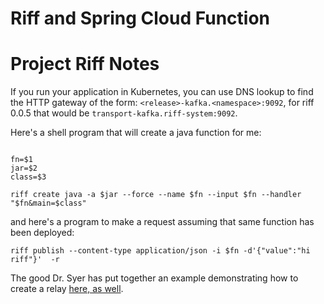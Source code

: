 # Riff and Spring Cloud Function 

# Project Riff Notes

If you run your application in Kubernetes, you can use DNS lookup to find the HTTP gateway of the form: `<release>-kafka.<namespace>:9092`, for riff 0.0.5 that would be `transport-kafka.riff-system:9092`.

Here's a shell program that will create a java function for me:

```

fn=$1
jar=$2
class=$3

riff create java -a $jar --force --name $fn --input $fn --handler "$fn&main=$class"

```

and here's a program to make a request assuming that same function has been deployed:

```
riff publish --content-type application/json -i $fn -d'{"value":"hi riff"}'  -r

```

The good Dr. Syer has put together an example demonstrating how to create a relay [here, as well](https://github.com/dsyer/riff-http).    
